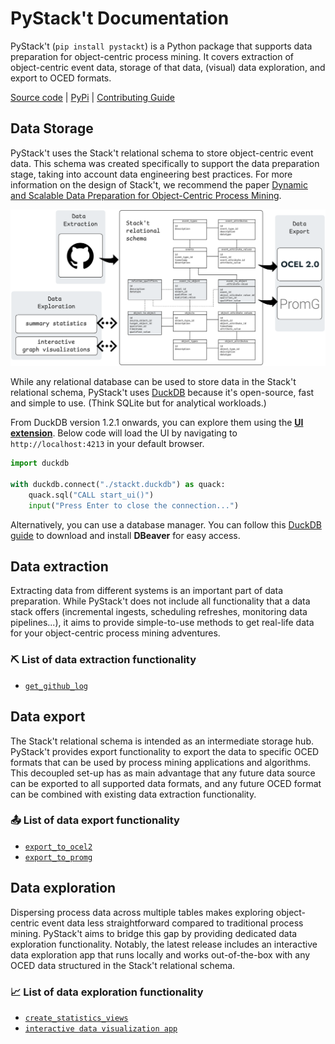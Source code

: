 # PyStack't Documentation

PyStack't (`pip install pystackt`) is a Python package that supports data preparation for object-centric process mining. It covers extraction of object-centric event data, storage of that data, (visual) data exploration, and export to OCED formats.

[Source code](https://github.com/LienBosmans/pystackt) | [PyPi](https://pypi.org/project/pystackt/) | [Contributing Guide](https://github.com/LienBosmans/pystackt/blob/main/CONTRIBUTING.md)


## Data Storage

PyStack't uses the Stack't relational schema to store object-centric event data. This schema was created specifically to support the data preparation stage, taking into account data engineering best practices. For more information on the design of Stack't, we recommend the paper [Dynamic and Scalable Data Preparation for Object-Centric Process Mining](https://arxiv.org/abs/2410.00596).

![PyStack't has a modular design.](images/pystackt_architecture.png)

While any relational database can be used to store data in the Stack't relational schema, PyStack't uses [DuckDB](https://duckdb.org/) because it's open-source, fast and simple to use. (Think SQLite but for analytical workloads.)

From DuckDB version 1.2.1 onwards, you can explore them using the [**UI extension**](https://duckdb.org/docs/stable/extensions/ui.html). Below code will load the UI by navigating to `http://localhost:4213` in your default browser.

```python
import duckdb

with duckdb.connect("./stackt.duckdb") as quack:
    quack.sql("CALL start_ui()")
    input("Press Enter to close the connection...")
```

Alternatively, you can use a database manager. You can follow this [DuckDB guide](https://duckdb.org/docs/guides/sql_editors/dbeaver.html) to download and install **DBeaver** for easy access.


## Data extraction

Extracting data from different systems is an important part of data preparation. While PyStack't does not include all functionality that a data stack offers (incremental ingests, scheduling refreshes, monitoring data pipelines...), it aims to provide simple-to-use methods to get real-life data for your object-centric process mining adventures.

### ⛏️ List of data extraction functionality
- [`get_github_log`](extract/get_github_log.md)


## Data export

The Stack't relational schema is intended as an intermediate storage hub. PyStack't provides export functionality to export the data to specific OCED formats that can be used by process mining applications and algorithms. This decoupled set-up has as main advantage that any future data source can be exported to all supported data formats, and any future OCED format can be combined with existing data extraction functionality.

### 📤 List of data export functionality
- [`export_to_ocel2`](export/export_to_ocel2.md)
- [`export_to_promg`](export/export_to_promg.md)


## Data exploration

Dispersing process data across multiple tables makes exploring object-centric event data less straightforward compared to traditional process mining. PyStack't aims to bridge this gap by providing dedicated data exploration functionality. Notably, the latest release includes an interactive data exploration app that runs locally and works out-of-the-box with any OCED data structured in the Stack't relational schema.

### 📈 List of data exploration functionality
- [`create_statistics_views`](exploration/create_statistics_views.md)
- [`interactive data visualization app`](exploration/interactive_data_visualization_app.md)
